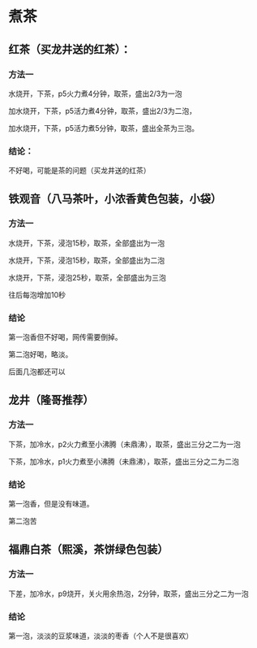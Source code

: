 # 煮茶

## 红茶（买龙井送的红茶）：

### 方法一

水烧开，下茶，p5火力煮4分钟，取茶，盛出2/3为一泡

加水烧开，下茶，p5活力煮4分钟，取茶，盛出2/3为二泡，

加水烧开，下茶，p5活力煮5分钟，取茶，盛出全茶为三泡。

### 结论：

不好喝，可能是茶的问题（买龙井送的红茶）

## 铁观音（八马茶叶，小浓香黄色包装，小袋）

### 方法一

水烧开，下茶，浸泡15秒，取茶，全部盛出为一泡

水烧开，下茶，浸泡15秒，取茶，全部盛出为二泡

水烧开，下茶，浸泡25秒，取茶，全部盛出为三泡

往后每泡增加10秒

### 结论

第一泡香但不好喝，网传需要倒掉。

第二泡好喝，略淡。

后面几泡都还可以

## 龙井（隆哥推荐）

### 方法一

下茶，加冷水，p2火力煮至小沸腾（未鼎沸），取茶，盛出三分之二为一泡

下茶，加冷水，p1火力煮至小沸腾（未鼎沸），取茶，盛出三分之二为二泡



### 结论

第一泡香，但是没有味道。

第二泡苦

## 福鼎白茶（熙溪，茶饼绿色包装）

### 方法一

下差，加冷水，p9烧开，关火用余热泡，2分钟，取茶，盛出三分之二为一泡

### 结论

第一泡，淡淡的豆浆味道，淡淡的枣香（个人不是很喜欢）












